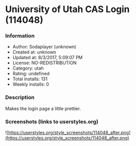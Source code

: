 # University of Utah CAS Login (114048)

### Information
- Author: Sodaplayer (unknown)
- Created at: unknown
- Updated at: 8/3/2017, 5:09:07 PM
- License: NO-REDISTRIBUTION
- Category: utah
- Rating: undefined
- Total installs: 131
- Weekly installs: 0


### Description
Makes the login page a little prettier.


### Screenshots (links to userstyles.org)
![https://userstyles.org/style_screenshots/114048_after.png](https://userstyles.org/style_screenshots/114048_after.png)


